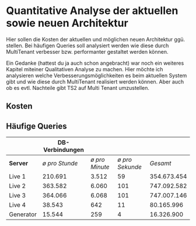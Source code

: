 # Quantitative Analyse der aktuellen sowie neuen Architektur 


Hier sollen die Kosten der aktuellen und möglichen neuen Architektur ggü. stellen. Bei häufigen Queries soll analysiert werden wie diese durch MultiTenant verbesser bzw. performanter gestaltet werden können.

Ein Gedanke (hattest du ja auch schon angebracht) war noch ein weiteres Kapitel miteiner Qualitativen Analyse zu machen. Hier möchte ich analysieren welche Verbesserungsmöglichkeiten es beim aktuellen System gibt und wie diese durch MultiTenant realisiert werden können. Aber auch ob es evtl. Nachteile gibt TS2 auf Multi Tenant umzustellen. 

## Kosten 




## Häufige Queries 

|           | DB-Verbindungen |              |               |             |
|-----------|--------------|--------------|---------------|-------------|
| **Server**    | *ø pro Stunde* | *ø pro Minute* | *ø pro Sekunde* | *Gesamt*      |
| Live 1    |      210.691 |        3.512 |            59 | 354.673.454 |
| Live 2    |      363.582 |        6.060 |           101 | 747.092.582 |
| Live 3    |      364.066 |        6.068 |           101 | 747.007.146 |
| Live 4    |       38.543 |          642 |            11 | 80.165.996  |
| Generator |       15.544 |          259 |             4 | 16.326.900  |




